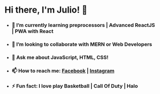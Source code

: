 # Hi there, I'm Julio! 👋
 

- ### 🌱 I’m currently learning preprocessors | Advanced ReactJS | PWA with React
- ### 👯 I’m looking to collaborate with MERN or Web Developers
- ### 💬 Ask me about JavaScript, HTML, CSS!
- ### 📫 How to reach me: [Facebook](https://www.facebook.com/juliodeni/) | [Instagram](https://www.instagram.com/juliodenz/?hl=es-la)
- ### ⚡ Fun fact: I love play Basketball | Call Of Duty | Halo
